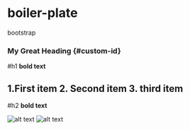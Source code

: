 # boiler-plate
bootstrap



### My Great Heading {#custom-id}

#h1 **bold text**

1.First item
2. Second item
3. third item 
---
#h2  **bold text**

![alt text](image.jpg)
![alt text](image.jpg)

